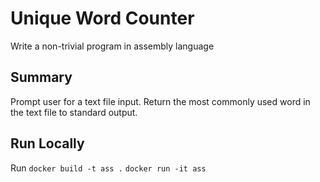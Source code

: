 # Unique Word Counter
Write a non-trivial program in assembly language

## Summary
Prompt user for a text file input.
Return the most commonly used word in the text file to standard output.

## Run Locally
Run
`docker build -t ass .`
`docker run -it ass`
